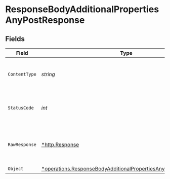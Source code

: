 # ResponseBodyAdditionalPropertiesAnyPostResponse


## Fields

| Field                                                                                                                                                    | Type                                                                                                                                                     | Required                                                                                                                                                 | Description                                                                                                                                              |
| -------------------------------------------------------------------------------------------------------------------------------------------------------- | -------------------------------------------------------------------------------------------------------------------------------------------------------- | -------------------------------------------------------------------------------------------------------------------------------------------------------- | -------------------------------------------------------------------------------------------------------------------------------------------------------- |
| `ContentType`                                                                                                                                            | *string*                                                                                                                                                 | :heavy_check_mark:                                                                                                                                       | HTTP response content type for this operation                                                                                                            |
| `StatusCode`                                                                                                                                             | *int*                                                                                                                                                    | :heavy_check_mark:                                                                                                                                       | HTTP response status code for this operation                                                                                                             |
| `RawResponse`                                                                                                                                            | [*http.Response](https://pkg.go.dev/net/http#Response)                                                                                                   | :heavy_check_mark:                                                                                                                                       | Raw HTTP response; suitable for custom response parsing                                                                                                  |
| `Object`                                                                                                                                                 | [*operations.ResponseBodyAdditionalPropertiesAnyPostResponseBody](../../../pkg/models/operations/responsebodyadditionalpropertiesanypostresponsebody.md) | :heavy_minus_sign:                                                                                                                                       | OK                                                                                                                                                       |